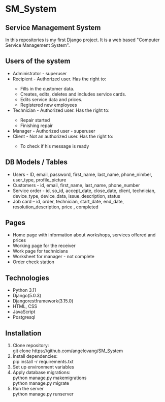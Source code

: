 # SM_System

<h2>Service Management System</h2>
In this repositories is my first Django project. It is a web based "Computer Service Management System".

<h2>Users of the system</h2>
<ul>
<li>Administrator - superuser</li>
<li>Recipient - Authorized user. Has the right to:</li>
	<ul>
	<li>Fills in the customer data.</li>
	<li>Creates, edits, deletes and includes service cards.</li>
	<li>Edits service data and prices.</li>
	<li>Registered new employees</li>
	</ul>
<li>Technician - Authorized user. Has the right to:</li>
	<ul>
	<li>Repair started</li>
	<li>Finishing repair</li>
	</ul>
<li>Manager - Authorized user - superuser</li>
<li>Client - Not an authorized user. Has the right to:</li>
	<ul><li>To check if his message is ready</li></ul>
</ul>

<h2>DB Models / Tables</h2>
<ul>
    <li>Users - ID, email, password, first_name, last_name, phone_nimber, user_type, profile_picture</li>
    <li>Customers - id, email, first_name, last_name, phone_number</li>
    <li>Service order - id, so_id, accept_date, close_date, client, technician, device_type, device_data, issue_description, status</li>
    <li>Job card – id, order, technician, start_date, end_date, resolution_description, price , completed</li>
</ul>
<h2>Pages</h2>
<ul>
     <li>Home page with information about workshops, services offered and prices</li>
     <li>Working page for the receiver</li>
     <li>Work page for technicians</li>
     <li>Worksheet for manager - not complete</li>
     <li>Order check station</li>
</ul>

<h2>Technologies</h2>

<ul>
<li>Python 3.11</li>	
<li>Django(5.0.3)</li>
<li>Djangorestframework(3.15.0)</li>
<li>HTML, CSS</li>
<li>JavaScript</li>
<li>Postgresql</li>
</ul>

<h2>Installation</h2>

<ol>
<li>Clone repository:<br>
git clone https://github.com/angelovang/SM_System
</li>

<li>Install dependencies:<br>
pip install -r requirements.txt 
</li>

<li>
Set up environment variables
</li>

<li>Apply database migrations: <br>
python manage.py makemigrations <br>
python manage.py migrate
</li>

<li>
Run the server <br>
python manage.py runserver
</li>
</ol>
	
